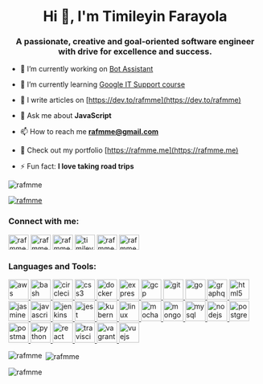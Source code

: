 <h1 align="center">Hi 👋, I'm Timileyin Farayola</h1>
<h3 align="center">A passionate, creative and goal-oriented software engineer with drive for excellence and success.</h3>


- 🔭 I’m currently working on [Bot Assistant](https://github.com/rafmme/mkt-bot-assistant/)

- 🌱 I’m currently learning [Google IT Support course](https://www.coursera.org/professional-certificates/google-it-support)

- 📝 I write articles on [https://dev.to/rafmme](https://dev.to/rafmme)

- 💬 Ask me about **JavaScript**

- 📫 How to reach me **rafmme@gmail.com**

- 📄 Check out my portfolio [https://rafmme.me](https://rafmme.me)

- ⚡ Fun fact: **I love taking road trips**


<p align="left"> <img src="https://komarev.com/ghpvc/?username=rafmme&label=Profile%20views&color=0e75b6&style=flat" alt="rafmme" /> </p>

<p align="left"> <a href="https://github.com/ryo-ma/github-profile-trophy"><img src="https://github-profile-trophy.vercel.app/?username=rafmme" alt="rafmme" /></a> </p>



<h3 align="left">Connect with me:</h3>
<p align="left">
<a href="https://codepen.io/rafmme" target="blank"><img align="center" src="https://cdn.jsdelivr.net/npm/simple-icons@3.0.1/icons/codepen.svg" alt="rafmme" height="30" width="40" /></a>
<a href="https://dev.to/rafmme" target="blank"><img align="center" src="https://cdn.jsdelivr.net/npm/simple-icons@3.0.1/icons/dev-dot-to.svg" alt="rafmme" height="30" width="40" /></a>
<a href="https://twitter.com/rafmme" target="blank"><img align="center" src="https://cdn.jsdelivr.net/npm/simple-icons@3.0.1/icons/twitter.svg" alt="rafmme" height="30" width="40" /></a>
<a href="https://linkedin.com/in/timileyin-farayola" target="blank"><img align="center" src="https://cdn.jsdelivr.net/npm/simple-icons@3.0.1/icons/linkedin.svg" alt="timileyin.farayola" height="30" width="40" /></a>
<a href="https://stackoverflow.com/users/rafmme" target="blank"><img align="center" src="https://cdn.jsdelivr.net/npm/simple-icons@3.0.1/icons/stackoverflow.svg" alt="rafmme" height="30" width="40" /></a>
<a href="https://www.hackerrank.com/rafmme" target="blank"><img align="center" src="https://cdn.jsdelivr.net/npm/simple-icons@3.0.1/icons/hackerrank.svg" alt="rafmme" height="30" width="40" /></a>
</p>

<h3 align="left">Languages and Tools:</h3>
<p align="left"> <a href="https://aws.amazon.com" target="_blank"> <img src="https://devicons.github.io/devicon/devicon.git/icons/amazonwebservices/amazonwebservices-original-wordmark.svg" alt="aws" width="40" height="40"/> </a> <a href="https://www.gnu.org/software/bash/" target="_blank"> <img src="https://www.vectorlogo.zone/logos/gnu_bash/gnu_bash-icon.svg" alt="bash" width="40" height="40"/> </a> <a href="https://circleci.com" target="_blank"> <img src="https://www.vectorlogo.zone/logos/circleci/circleci-icon.svg" alt="circleci" width="40" height="40"/> </a> <a href="https://www.w3schools.com/css/" target="_blank"> <img src="https://devicons.github.io/devicon/devicon.git/icons/css3/css3-original-wordmark.svg" alt="css3" width="40" height="40"/> </a> <a href="https://www.docker.com/" target="_blank"> <img src="https://devicons.github.io/devicon/devicon.git/icons/docker/docker-original-wordmark.svg" alt="docker" width="40" height="40"/> </a> <a href="https://expressjs.com" target="_blank"> <img src="https://devicons.github.io/devicon/devicon.git/icons/express/express-original-wordmark.svg" alt="express" width="40" height="40"/> </a> <a href="https://cloud.google.com" target="_blank"> <img src="https://www.vectorlogo.zone/logos/google_cloud/google_cloud-icon.svg" alt="gcp" width="40" height="40"/> </a> <a href="https://git-scm.com/" target="_blank"> <img src="https://www.vectorlogo.zone/logos/git-scm/git-scm-icon.svg" alt="git" width="40" height="40"/> </a> <a href="https://golang.org" target="_blank"> <img src="https://devicons.github.io/devicon/devicon.git/icons/go/go-original.svg" alt="go" width="40" height="40"/> </a> <a href="https://graphql.org" target="_blank"> <img src="https://www.vectorlogo.zone/logos/graphql/graphql-icon.svg" alt="graphql" width="40" height="40"/> </a> <a href="https://www.w3.org/html/" target="_blank"> <img src="https://devicons.github.io/devicon/devicon.git/icons/html5/html5-original-wordmark.svg" alt="html5" width="40" height="40"/> </a> <a href="https://jasmine.github.io/" target="_blank"> <img src="https://www.vectorlogo.zone/logos/jasmine/jasmine-icon.svg" alt="jasmine" width="40" height="40"/> </a> <a href="https://developer.mozilla.org/en-US/docs/Web/JavaScript" target="_blank"> <img src="https://devicons.github.io/devicon/devicon.git/icons/javascript/javascript-original.svg" alt="javascript" width="40" height="40"/> </a> <a href="https://www.jenkins.io" target="_blank"> <img src="https://www.vectorlogo.zone/logos/jenkins/jenkins-icon.svg" alt="jenkins" width="40" height="40"/> </a> <a href="https://jestjs.io" target="_blank"> <img src="https://www.vectorlogo.zone/logos/jestjsio/jestjsio-icon.svg" alt="jest" width="40" height="40"/> </a> <a href="https://kubernetes.io" target="_blank"> <img src="https://www.vectorlogo.zone/logos/kubernetes/kubernetes-icon.svg" alt="kubernetes" width="40" height="40"/> </a> <a href="https://www.linux.org/" target="_blank"> <img src="https://devicons.github.io/devicon/devicon.git/icons/linux/linux-original.svg" alt="linux" width="40" height="40"/> </a> <a href="https://mochajs.org" target="_blank"> <img src="https://www.vectorlogo.zone/logos/mochajs/mochajs-icon.svg" alt="mocha" width="40" height="40"/> </a> <a href="https://www.mongodb.com/" target="_blank"> <img src="https://devicons.github.io/devicon/devicon.git/icons/mongodb/mongodb-original-wordmark.svg" alt="mongodb" width="40" height="40"/> </a> <a href="https://www.mysql.com/" target="_blank"> <img src="https://devicons.github.io/devicon/devicon.git/icons/mysql/mysql-original-wordmark.svg" alt="mysql" width="40" height="40"/> </a> <a href="https://nodejs.org" target="_blank"> <img src="https://devicons.github.io/devicon/devicon.git/icons/nodejs/nodejs-original-wordmark.svg" alt="nodejs" width="40" height="40"/> </a> <a href="https://www.postgresql.org" target="_blank"> <img src="https://devicons.github.io/devicon/devicon.git/icons/postgresql/postgresql-original-wordmark.svg" alt="postgresql" width="40" height="40"/> </a> <a href="https://postman.com" target="_blank"> <img src="https://www.vectorlogo.zone/logos/getpostman/getpostman-icon.svg" alt="postman" width="40" height="40"/> </a> <a href="https://www.python.org" target="_blank"> <img src="https://devicons.github.io/devicon/devicon.git/icons/python/python-original.svg" alt="python" width="40" height="40"/> </a> <a href="https://reactjs.org/" target="_blank"> <img src="https://devicons.github.io/devicon/devicon.git/icons/react/react-original-wordmark.svg" alt="react" width="40" height="40"/> </a> <a href="https://travis-ci.org" target="_blank"> <img src="https://www.vectorlogo.zone/logos/travis-ci/travis-ci-icon.svg" alt="travisci" width="40" height="40"/> </a> <a href="https://www.vagrantup.com/" target="_blank"> <img src="https://www.vectorlogo.zone/logos/vagrantup/vagrantup-icon.svg" alt="vagrant" width="40" height="40"/> </a> <a href="https://vuejs.org/" target="_blank"> <img src="https://devicons.github.io/devicon/devicon.git/icons/vuejs/vuejs-original-wordmark.svg" alt="vuejs" width="40" height="40"/> </a> </p>

<p><img align="left" src="https://github-readme-stats.vercel.app/api/top-langs?username=rafmme&show_icons=true&locale=en&layout=compact" alt="rafmme" /></p>

<p>&nbsp;<img align="center" src="https://github-readme-stats.vercel.app/api?username=rafmme&show_icons=true&locale=en" alt="rafmme" /></p>

<p><img align="center" src="https://github-readme-streak-stats.herokuapp.com/?user=rafmme&" alt="rafmme" /></p>

